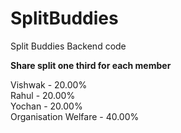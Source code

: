 # SplitBuddies
Split Buddies Backend code

**Share split one third for each member**

Vishwak - 20.00%<br/>
Rahul - 20.00%<br/>
Yochan - 20.00%<br/>
Organisation Welfare - 40.00%<br/>
